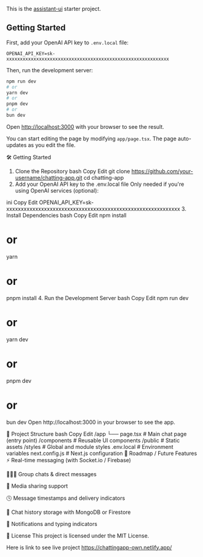 This is the [assistant-ui](https://github.com/Yonom/assistant-ui) starter project.

## Getting Started

First, add your OpenAI API key to `.env.local` file:

```
OPENAI_API_KEY=sk-xxxxxxxxxxxxxxxxxxxxxxxxxxxxxxxxxxxxxxxxxxxxxxxxxxxxxxxxxxxx
```

Then, run the development server:

```bash
npm run dev
# or
yarn dev
# or
pnpm dev
# or
bun dev
```

Open [http://localhost:3000](http://localhost:3000) with your browser to see the result.

You can start editing the page by modifying `app/page.tsx`. The page auto-updates as you edit the file.








🛠️ Getting Started
1. Clone the Repository
bash
Copy
Edit
git clone https://github.com/your-username/chatting-app.git
cd chatting-app
2. Add your OpenAI API key to the .env.local file
Only needed if you're using OpenAI services (optional):

ini
Copy
Edit
OPENAI_API_KEY=sk-xxxxxxxxxxxxxxxxxxxxxxxxxxxxxxxxxxxxxxxxxxxxxxxxxxxxxxxxxxxx
3. Install Dependencies
bash
Copy
Edit
npm install
# or
yarn
# or
pnpm install
4. Run the Development Server
bash
Copy
Edit
npm run dev
# or
yarn dev
# or
pnpm dev
# or
bun dev
Open http://localhost:3000 in your browser to see the app.

📁 Project Structure
bash
Copy
Edit
/app
  └── page.tsx           # Main chat page (entry point)
/components              # Reusable UI components
/public                  # Static assets
/styles                  # Global and module styles
.env.local               # Environment variables
next.config.js           # Next.js configuration
🚧 Roadmap / Future Features
⚡ Real-time messaging (with Socket.io / Firebase)

🧑‍🤝‍🧑 Group chats & direct messages

📁 Media sharing support

🕓 Message timestamps and delivery indicators

🧾 Chat history storage with MongoDB or Firestore

🔔 Notifications and typing indicators

📃 License
This project is licensed under the MIT License.

Here is link to see live project  https://chattingapp-own.netlify.app/
